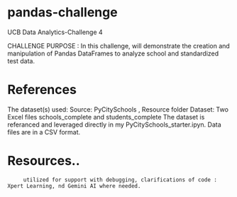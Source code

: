 # pandas-challenge
UCB Data Analytics-Challenge 4 

CHALLENGE PURPOSE : In this challenge, will demonstrate the creation and manipulation of Pandas DataFrames to analyze school and standardized test data.

# References
The dataset(s) used: 
Source: PyCitySchools , Resource folder
Dataset: Two Excel files schools_complete and students_complete
         The dataset is referanced and leveraged directly in my PyCitySchools_starter.ipyn. Data files are in a CSV format. 
  
# Resources.. 
         utilized for support with debugging, clarifications of code : Xpert Learning, nd Gemini AI where needed. 

